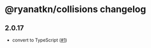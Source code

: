 # @ryanatkn/collisions changelog

## 2.0.17

- convert to TypeScript
  ([#1](https://github.com/feltcoop/gro/pull/1))
